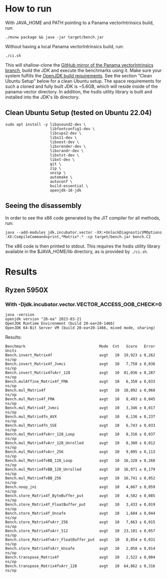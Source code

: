 # How to run

With JAVA_HOME and PATH pointing to a Panama vectorIntrinsics build, run:

```
./mvnw package && java -jar target/bench.jar
```

Without having a local Panama vectorIntrinsics build, run:
```
./ci.sh
```
This will shallow-clone the [GitHub mirror of the Panama vectorIntrinsics branch](https://github.com/openjdk/panama-vector/tree/vectorIntrinsics), build the JDK and execute the benchmarks using it. Make sure your system fulfills the [OpenJDK build requirements](https://github.com/openjdk/panama-vector/blob/vectorIntrinsics/doc/building.md). See the section "Clean Ubuntu Setup" below for a clean Ubuntu setup.
The space requirements for such a cloned and fully built JDK is ~5.6GB, which will reside inside of the panama-vector directory.
In addition, the hsdis utility library is built and installed into the JDK's lib directory.

## Clean Ubuntu Setup (tested on Ubuntu 22.04)

```
sudo apt install -y libasound2-dev \
                    libfontconfig1-dev \
                    libcups2-dev \
                    libx11-dev \
                    libxext-dev \
                    libxrender-dev \
                    libxrandr-dev \
                    libxtst-dev \
                    libxt-dev \
                    git \
                    zip \
                    unzip \
                    automake \
                    autoconf \
                    build-essential \
                    openjdk-18-jdk
```

## Seeing the disassembly

In order to see the x86 code generated by the JIT compiler for all methods, run:
```
java --add-modules jdk.incubator.vector -XX:+UnlockDiagnosticVMOptions -XX:CompileCommand=print,*Matrix*.* -cp target/bench.jar bench.C2
```
The x86 code is then printed to stdout. This requires the hsdis utility library available in the $JAVA_HOME/lib directory, as is provided by `./ci.sh`.

# Results

## Ryzen 5950X
### With -Djdk.incubator.vector.VECTOR_ACCESS_OOB_CHECK=0
```
java -version
openjdk version "20-ea" 2023-03-21
OpenJDK Runtime Environment (build 20-ea+20-1466)
OpenJDK 64-Bit Server VM (build 20-ea+20-1466, mixed mode, sharing)
```
Results:
```
Benchmark                                 Mode  Cnt   Score   Error  Units
Bench.invert_Matrix4f                     avgt   10  19,923 ± 0,262  ns/op
Bench.invert_Matrix4f_Jvmci               avgt   10   7,758 ± 0,036  ns/op
Bench.invert_Matrix4fvArr_128             avgt   10  81,036 ± 0,287  ns/op
Bench.mulAffine_Matrix4f_FMA              avgt   10   6,350 ± 0,033  ns/op
Bench.mul_Matrix4f                        avgt   10  10,892 ± 0,068  ns/op
Bench.mul_Matrix4f_FMA                    avgt   10   8,493 ± 0,045  ns/op
Bench.mul_Matrix4f_Jvmci                  avgt   10   3,346 ± 0,017  ns/op
Bench.mul_Matrix4fn_AVX                   avgt   10   6,136 ± 0,237  ns/op
Bench.mul_Matrix4fn_SSE                   avgt   10   6,743 ± 0,033  ns/op
Bench.mul_Matrix4fvArr_128_Loop           avgt   10   8,316 ± 0,037  ns/op
Bench.mul_Matrix4fvArr_128_Unrolled       avgt   10   8,380 ± 0,012  ns/op
Bench.mul_Matrix4fvArr_256                avgt   10   9,095 ± 0,113  ns/op
Bench.mul_Matrix4fvBB_128_Loop            avgt   10  16,328 ± 0,260  ns/op
Bench.mul_Matrix4fvBB_128_Unrolled        avgt   10  16,971 ± 0,179  ns/op
Bench.mul_Matrix4fvBB_256                 avgt   10  16,741 ± 0,052  ns/op
Bench.noop_jni                            avgt   10   4,667 ± 0,059  ns/op
Bench.store_Matrix4f_ByteBuffer_put       avgt   10   4,582 ± 0,085  ns/op
Bench.store_Matrix4f_FloatBuffer_put      avgt   10   3,433 ± 0,019  ns/op
Bench.store_Matrix4f_Unsafe               avgt   10   1,684 ± 0,044  ns/op
Bench.store_Matrix4fvArr_256              avgt   10   7,663 ± 0,015  ns/op
Bench.store_Matrix4fvArr_512              avgt   10  23,101 ± 0,057  ns/op
Bench.store_Matrix4fvArr_FloatBuffer_put  avgt   10   8,854 ± 0,031  ns/op
Bench.store_Matrix4fvArr_Unsafe           avgt   10   2,058 ± 0,014  ns/op
Bench.transpose_Matrix4f                  avgt   10   2,522 ± 0,004  ns/op
Bench.transpose_Matrix4fvArr_128          avgt   10  64,862 ± 0,316  ns/op
```
